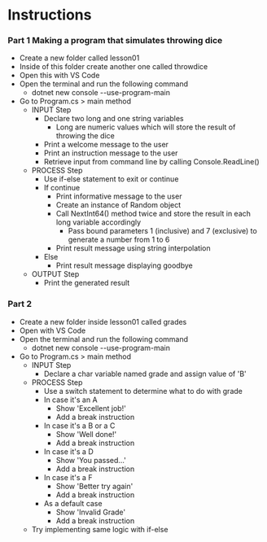 # Instructions

### Part 1 Making a program that simulates throwing dice

- Create a new folder called lesson01
- Inside of this folder create another one called throwdice
- Open this with VS Code
- Open the terminal and run the following command
    - dotnet new console --use-program-main
- Go to Program.cs > main method
    - INPUT Step
        - Declare two long and one string variables
            - Long are numeric values which will store the result of throwing the dice
        - Print a welcome message to the user
        - Print an instruction message to the user
        - Retrieve input from command line by calling Console.ReadLine()
    - PROCESS Step
        - Use if-else statement to exit or continue
        - If continue
            - Print informative message to the user
            - Create an instance of Random object
            - Call NextInt64() method twice and store the result in each long variable accordingly
                - Pass bound parameters 1 (inclusive) and 7 (exclusive) to generate a number from 1 to 6
            - Print result message using string interpolation
        - Else
            - Print result message displaying goodbye
    - OUTPUT Step
        - Print the generated result

### Part 2 	

- Create a new folder inside lesson01 called grades
- Open with VS Code
- Open the terminal and run the following command
    - dotnet new console --use-program-main
- Go to Program.cs > main method
    - INPUT Step
        - Declare a char variable named grade and assign value of 'B'
    - PROCESS Step
        - Use a switch statement to determine what to do with grade
        - In case it's an A 
            - Show 'Excellent job!'
            - Add a break instruction
        - In case it's a B or a C 
            - Show 'Well done!'
            - Add a break instruction
        - In case it's a D 
            - Show 'You passed…'
            - Add a break instruction
        - In case it's a F
            - Show 'Better try again'
            - Add a break instruction
        - As a default case
            - Show 'Invalid Grade'
            - Add a break instruction
    - Try implementing same logic with if-else